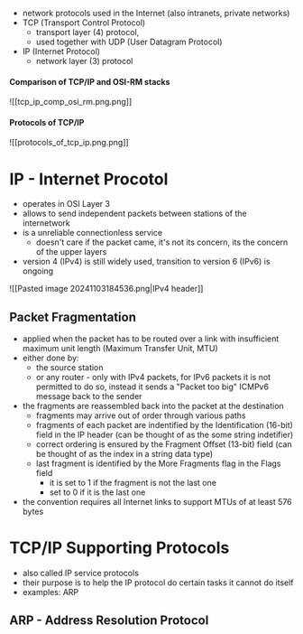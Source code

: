 - network protocols used in the Internet (also intranets, private networks)
- TCP (Transport Control Protocol) 
	- transport layer (4) protocol, 
	- used together with UDP (User Datagram Protocol)
- IP (Internet Protocol) 
	- network layer (3) protocol

#### Comparison of TCP/IP and OSI-RM stacks

![[tcp_ip_comp_osi_rm.png.png]]

#### Protocols of TCP/IP

![[protocols_of_tcp_ip.png.png]]

# IP - Internet Procotol
- operates in OSI Layer 3
- allows to send independent packets between stations of the internetwork
- is a unreliable connectionless service
	- doesn't care if the packet came, it's not its concern, its the concern of the upper layers
- version 4 (IPv4) is still widely used, transition to version 6 (IPv6) is ongoing

![[Pasted image 20241103184536.png|IPv4 header]]

## Packet Fragmentation
- applied when the packet has to be routed over a link with insufficient maximum unit length (Maximum Transfer Unit, MTU)
- either done by:
	- the source station 
	- or any router - only with IPv4 packets, for IPv6 packets it is not permitted to do so, instead it sends a "Packet too big" ICMPv6 message back to the sender
- the fragments are reassembled back into the packet at the destination
	- fragments may arrive out of order through various paths
	- fragments of each packet are indentified by the Identification (16-bit) field in the IP header (can be thought of as the some string indetifier)
	-  correct ordering is ensured by the Fragment Offset (13-bit) field (can be thought of as the index in a string data type)
	- last fragment is identified by the More Fragments flag in the Flags field
		- it is set to 1 if the fragment is not the last one
		- set to 0 if it is the last one
- the convention requires all Internet links to support MTUs of at least 576 bytes

# TCP/IP Supporting Protocols
- also called IP service protocols
- their purpose is to help the IP protocol do certain tasks it cannot do itself
- examples: ARP
## ARP - Address Resolution Protocol





